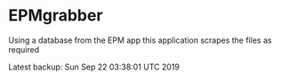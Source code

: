 # EPMgrabber
Using a database from the EPM app this application scrapes the files as required


Latest backup: Sun Sep 22 03:38:01 UTC 2019
